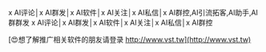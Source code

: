 x AI评论│x AI群发│x AI软件│x AI关注│x AI私信│x AI群控,AI引流拓客,AI助手,AI群群发
x AI评论│x AI群发│x AI软件│x AI关注│x AI私信│x AI群控

[😍想了解推广相关软件的朋友请登录 http://www.vst.tw](http://www.vst.tw)



